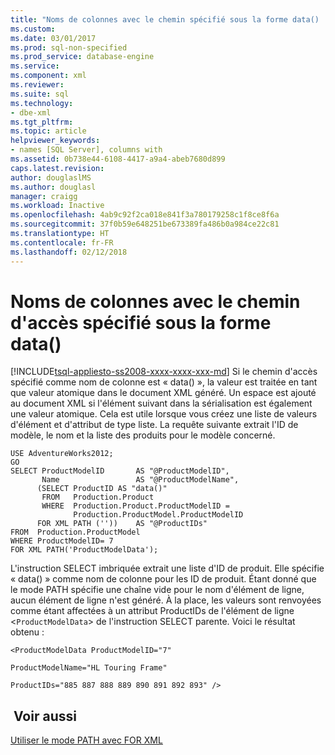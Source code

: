 ```yaml
---
title: "Noms de colonnes avec le chemin spécifié sous la forme data() | Microsoft Docs"
ms.custom: 
ms.date: 03/01/2017
ms.prod: sql-non-specified
ms.prod_service: database-engine
ms.service: 
ms.component: xml
ms.reviewer: 
ms.suite: sql
ms.technology:
- dbe-xml
ms.tgt_pltfrm: 
ms.topic: article
helpviewer_keywords:
- names [SQL Server], columns with
ms.assetid: 0b738e44-6108-4417-a9a4-abeb7680d899
caps.latest.revision: 
author: douglaslMS
ms.author: douglasl
manager: craigg
ms.workload: Inactive
ms.openlocfilehash: 4ab9c92f2ca018e841f3a780179258c1f8ce8f6a
ms.sourcegitcommit: 37f0b59e648251be673389fa486b0a984ce22c81
ms.translationtype: HT
ms.contentlocale: fr-FR
ms.lasthandoff: 02/12/2018
---
```

# <a name="column-names-with-the-path-specified-as-data"></a>Noms de colonnes avec le chemin d'accès spécifié sous la forme data()
[!INCLUDE[tsql-appliesto-ss2008-xxxx-xxxx-xxx-md](../../includes/tsql-appliesto-ss2008-xxxx-xxxx-xxx-md.md)]
Si le chemin d'accès spécifié comme nom de colonne est « data() », la valeur est traitée en tant que valeur atomique dans le document XML généré. Un espace est ajouté au document XML si l'élément suivant dans la sérialisation est également une valeur atomique. Cela est utile lorsque vous créez une liste de valeurs d'élément et d'attribut de type liste. La requête suivante extrait l'ID de modèle, le nom et la liste des produits pour le modèle concerné.  
  
```  
USE AdventureWorks2012;  
GO  
SELECT ProductModelID       AS "@ProductModelID",  
       Name                 AS "@ProductModelName",  
      (SELECT ProductID AS "data()"  
       FROM   Production.Product  
       WHERE  Production.Product.ProductModelID =   
              Production.ProductModel.ProductModelID  
      FOR XML PATH (''))    AS "@ProductIDs"  
FROM  Production.ProductModel  
WHERE ProductModelID= 7   
FOR XML PATH('ProductModelData');  
```  
  
 L'instruction SELECT imbriquée extrait une liste d'ID de produit. Elle spécifie « data() » comme nom de colonne pour les ID de produit. Étant donné que le mode PATH spécifie une chaîne vide pour le nom d'élément de ligne, aucun élément de ligne n'est généré. À la place, les valeurs sont renvoyées comme étant affectées à un attribut ProductIDs de l'élément de ligne <`ProductModelData`> de l'instruction SELECT parente. Voici le résultat obtenu :  
  
 `<ProductModelData ProductModelID="7"`  
  
 `ProductModelName="HL Touring Frame"`  
  
 `ProductIDs="885 887 888 889 890 891 892 893" />`  
  
## <a name="see-also"></a> Voir aussi  
 [Utiliser le mode PATH avec FOR XML](../../relational-databases/xml/use-path-mode-with-for-xml.md)  
  
  
